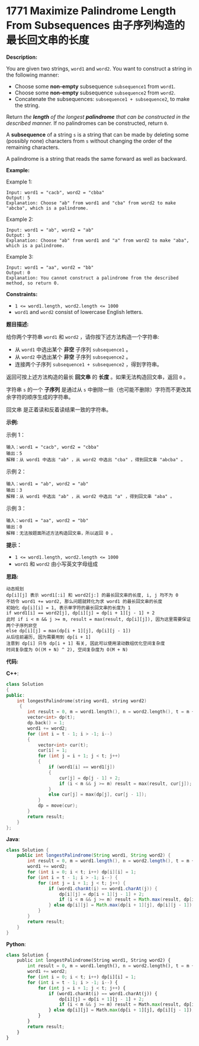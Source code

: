 # 1771 Maximize Palindrome Length From Subsequences 由子序列构造的最长回文串的长度

__Description:__

You are given two strings, `word1` and `word2`. You want to construct a string in the following manner:

- Choose some __non-empty__ subsequence `subsequence1` from `word1`.
- Choose some __non-empty__ subsequence `subsequence2` from `word2`.
- Concatenate the subsequences: `subsequence1 + subsequence2`, to make the string.

Return _the __length__ of the longest __palindrome__ that can be constructed in the described manner._ If no palindromes can be constructed, return `0`.

A __subsequence__ of a string `s` is a string that can be made by deleting some (possibly none) characters from `s` without changing the order of the remaining characters.

A palindrome is a string that reads the same forward as well as backward.

__Example:__

Example 1:

```text
Input: word1 = "cacb", word2 = "cbba"
Output: 5
Explanation: Choose "ab" from word1 and "cba" from word2 to make "abcba", which is a palindrome.
```

Example 2:

```text
Input: word1 = "ab", word2 = "ab"
Output: 3
Explanation: Choose "ab" from word1 and "a" from word2 to make "aba", which is a palindrome.
```

Example 3:

```text
Input: word1 = "aa", word2 = "bb"
Output: 0
Explanation: You cannot construct a palindrome from the described method, so return 0.
```

__Constraints:__

- `1 <= word1.length, word2.length <= 1000`
- `word1` and `word2` consist of lowercase English letters.

__题目描述:__

给你两个字符串 `word1` 和 `word2` ，请你按下述方法构造一个字符串:

- 从 `word1` 中选出某个 __非空__ 子序列 `subsequence1` 。
- 从 `word2` 中选出某个 __非空__ 子序列 `subsequence2` 。
- 连接两个子序列 `subsequence1 + subsequence2` ，得到字符串。

返回可按上述方法构造的最长 __回文串__ 的 __长度__ 。如果无法构造回文串，返回 `0` 。

字符串 `s` 的一个 __子序列__ 是通过从 `s` 中删除一些（也可能不删除）字符而不更改其余字符的顺序生成的字符串。

回文串 是正着读和反着读结果一致的字符串。

__示例:__

示例 1：

```text
输入：word1 = "cacb", word2 = "cbba"
输出：5
解释：从 word1 中选出 "ab" ，从 word2 中选出 "cba" ，得到回文串 "abcba" 。
```

示例 2：

```text
输入：word1 = "ab", word2 = "ab"
输出：3
解释：从 word1 中选出 "ab" ，从 word2 中选出 "a" ，得到回文串 "aba" 。
```

示例 3：

```text
输入：word1 = "aa", word2 = "bb"
输出：0
解释：无法按题面所述方法构造回文串，所以返回 0 。
```

__提示：__

- `1 <= word1.length, word2.length <= 1000`
- `word1` 和 `word2` 由小写英文字母组成

__思路:__

```text
动态规划
dp[i][j] 表示 word1[:i] 和 word2[j:] 的最长回文串的长度, i, j 均不为 0
不妨令 word1 += word2, 那么问题就转化为求 word1 的最长回文串的长度
初始化 dp[i][i] = 1, 表示单字符的最长回文串的长度为 1
if word1[i] == word2[j], dp[i][j] = dp[i + 1][j - 1] + 2
此时 if i < m && j >= m, result = max(result, dp[i][j]), 因为这里需要保证两个子序列非空
else dp[i][j] = max(dp[i + 1][j], dp[i][j - 1])
从后往前遍历, 因为需要用到 dp[i + 1]
注意到 dp[i] 只与 dp[i + 1] 有关, 因此可以使用滚动数组优化空间复杂度
时间复杂度为 O((M + N) ^ 2), 空间复杂度为 O(M + N)
```

__代码:__

__C++__:

```C++
class Solution 
{
public:
    int longestPalindrome(string word1, string word2)
     {
        int result = 0, m = word1.length(), n = word2.length(), t = m + n;
        vector<int> dp(t);
        dp.back() = 1;
        word1 += word2;
        for (int i = t - 1; i > -1; i--) 
        {
            vector<int> cur(t);
            cur[i] = 1;
            for (int j = i + 1; j < t; j++) 
            {
                if (word1[i] == word1[j]) 
                {
                    cur[j] = dp[j - 1] + 2;
                    if (i < m && j >= m) result = max(result, cur[j]);
                } 
                else cur[j] = max(dp[j], cur[j - 1]);
            }
            dp = move(cur);
        }
        return result;
    }
};
```

__Java__:

```Java
class Solution {
    public int longestPalindrome(String word1, String word2) {
        int result = 0, m = word1.length(), n = word2.length(), t = m + n, dp[][] = new int[t][t];
        word1 += word2;
        for (int i = 0; i < t; i++) dp[i][i] = 1;
        for (int i = t - 1; i > -1; i--) {
            for (int j = i + 1; j < t; j++) {
                if (word1.charAt(i) == word1.charAt(j)) {
                    dp[i][j] = dp[i + 1][j - 1] + 2;
                    if (i < m && j >= m) result = Math.max(result, dp[i][j]);
                } else dp[i][j] = Math.max(dp[i + 1][j], dp[i][j - 1]);
            }
        }
        return result;
    }
}
```

__Python__:

```Python
class Solution {
    public int longestPalindrome(String word1, String word2) {
        int result = 0, m = word1.length(), n = word2.length(), t = m + n, dp[][] = new int[t][t];
        word1 += word2;
        for (int i = 0; i < t; i++) dp[i][i] = 1;
        for (int i = t - 1; i > -1; i--) {
            for (int j = i + 1; j < t; j++) {
                if (word1.charAt(i) == word1.charAt(j)) {
                    dp[i][j] = dp[i + 1][j - 1] + 2;
                    if (i < m && j >= m) result = Math.max(result, dp[i][j]);
                } else dp[i][j] = Math.max(dp[i + 1][j], dp[i][j - 1]);
            }
        }
        return result;
    }
}
```
